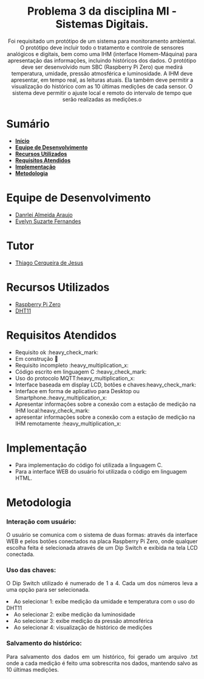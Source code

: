 <div id="inicio">
    <h1 id="titulo" align="center"> Problema 3 da disciplina MI - Sistemas Digitais.</h1>
	<p id="descricao" align="center">Foi requisitado um protótipo de um sistema para monitoramento ambiental. O protótipo deve incluir todo o tratamento e controle de sensores analógicos e digitais, bem como uma IHM (interface Homem-Máquina) para apresentação das informações,  incluindo históricos dos dados. O protótipo deve ser desenvolvido num SBC (Raspberry Pi Zero) que medirá temperatura, umidade, pressão atmosférica e luminosidade. A IHM deve apresentar, em tempo real, as leituras atuais. Ela também deve permitir a visualização do histórico com as 10 últimas medições de cada sensor. O sistema deve permitir o ajuste local e remoto do intervalo de tempo que serão realizadas as medições.o</p>
</div>

<div id="sumario">
    <h1>Sumário</h1>
	<ul>
		<li><a href="#inicio"> <b>Início</b></li>
        <li><a href="#equipe"> <b>Equipe de Desenvolvimento</b></li>
		<li><a href="#recursos-utilizados"> <b>Recursos Utilizados</b> </a></li>
        <li><a href="#requisitos"> <b>Requisitos Atendidos</b> </a> </li>
		<li><a href="#implementacao"> <b>Implementação</b> </a> </li>
        <li><a href="#metodologia"> <b>Metodologia</b> </a> </li>
	</ul>	
</div>

<div id="equipe">
    <h1>Equipe de Desenvolvimento</h1>
    <ul>
		<li><a href="https://github.com/danrleiaraujo"> Danrlei Almeida Araujo</li>
		<li><a href="https://github.com/evelynsuzarte"> Evelyn Suzarte Fernandes</a></li>
	</ul>
    <h1>Tutor</h1>
    <ul>
        <li><a href="https://github.com/thiagocj">Thiago Cerqueira de Jesus</a></li>
    </ul>
</div>

<div id="recursos-utilizados">
	<h1> Recursos Utilizados </h1>
	<ul>
        <li><a href="https://www.embarcados.com.br/wp-content/uploads/2015/11/RpiZero-Adafruit-Frente.jpg.webp">Raspberry Pi Zero</a></li>
		<li><a href="https://www.mouser.com/datasheet/2/758/DHT11-Technical-Data-Sheet-Translated-Version-1143054.pdf">DHT11</a></li>
	</ul>	


<div id="requisitos">
    <h1>Requisitos Atendidos</h1>
	<ul>
		<li>Requisito ok :heavy_check_mark:</li>
		<li>Em construção 🚧</li>
		<li>Requisito incompleto :heavy_multiplication_x:</li>	
		<li>Código escrito em linguagem C :heavy_check_mark:</li>
		<li>Uso do protocolo MQTT:heavy_multiplication_x:</li>
		<li>Interface baseada em display LCD, botões e chaves:heavy_check_mark:</li>
		<li>Interface em forma de aplicativo para Desktop ou Smartphone.:heavy_multiplication_x:</li>
		<li>Apresentar informações sobre a conexão com a estação de medição na IHM local:heavy_check_mark:</li>
		<li>apresentar informações sobre a conexão com a estação de medição na IHM remotamente :heavy_multiplication_x:</li>
	</ul>
</div>

<div id="implementacao">
	<h1>Implementação</h1>
	<ul><p align="justify"> 
    	<li> Para implementação do código foi utilizada a linguagem C.
		<li>Para a interface WEB do usuário foi utilizada o código em linguagem HTML.
    <p> 
	<h3>
</div>

<div id="metodologia">
	<h1>Metodologia</h1>
	<h3><p><b>Interação com usuário:</b></p></h3>
	<p align="justify"> 
        O usuário se comunica com o sistema de duas formas: através da interface WEB e pelos botões conectados na placa Raspberry Pi Zero, onde qualquer escolha feita é selecionada através de um Dip Switch e exibida na tela LCD conectada.
    <p> 
	<h3><p><b>Uso das chaves:</b></p></h3>
	<p align="justify"> 
        O Dip Switch utilizado é numerado de 1 a 4. Cada um dos números leva a uma opção para ser selecionada.
		<li>Ao selecionar 1: exibe medição da umidade e temperatura com o uso do DHT11
		<li>Ao selecionar 2: exibe medição da luminosidade
		<li>Ao selecionar 3: exibe medição da pressão atmosférica
		<li>Ao selecionar 4: visualização de histórico de medições
    <p> 
	<h3><p><b>Salvamento do histórico:</b></p></h3>
	<p align="justify"> 
       Para salvamento dos dados em um histórico, foi gerado um arquivo .txt onde a cada medição é feito uma sobrescrita nos dados, mantendo salvo as 10 últimas medições. 
    <p> 
</div>
